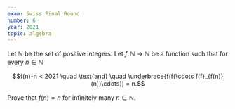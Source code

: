```yaml
---
exam: Swiss Final Round
number: 6
year: 2021
topic: algebra
---
```


Let $\mathbb{N}$ be the set of positive integers. Let $f\colon \mathbb{N}\to \mathbb{N}$ be a function such that for every $n\in \mathbb{N}$

$$f(n)-n < 2021 \quad \text{and} \quad \underbrace{f(f(\cdots f(f}_{f(n)}(n))\cdots)) = n.$$

Prove that $f(n) = n$ for infinitely many $n\in \mathbb{N}$.